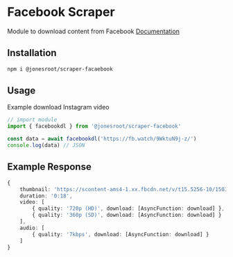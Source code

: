 # Facebook Scraper
Module to download content from Facebook
[Documentation](https://jonesroot.github.io/scraper/modules/_bochilteam_scraper_facebook.html)

## Installation
```sh
npm i @jonesroot/scraper-facaebook
```

## Usage 
Example download Instagram video
```ts
// import module
import { facebookdl } from '@jonesroot/scraper-facebook'

const data = await facebookdl('https://fb.watch/9WktuN9j-z/')
console.log(data) // JSON
```

## Example Response
```ts
{
    thumbnail: 'https://scontent-ams4-1.xx.fbcdn.net/v/t15.5256-10/150364106_175310434146963_1171304898769276273_n.jpg?stp=dst-jpg_p720x720&_nc_cat=102&ccb=1-7&_nc_sid=50ce42&_nc_ohc=Bz4ZVVZUjDwQ7kNvgFF01_v&_nc_ht=scontent-ams4-1.xx&oh=00_AYD_uf7eqa64oPuf0Pm-u6O47v0Jq0LcnprHdxQeHhOOnw&oe=669E5BB8',
    duration: '0:18',
    video: [
        { quality: '720p (HD)', download: [AsyncFunction: download] },
        { quality: '360p (SD)', download: [AsyncFunction: download] }
    ],
    audio: [ 
        { quality: '7kbps', download: [AsyncFunction: download] } 
    ]
}
```
